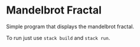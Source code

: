 # Mandelbrot Fractal
Simple program that displays the mandelbrot fractal.

To run just use `stack build` and `stack run`. 

